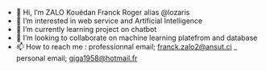 - 👋 Hi, I’m ZALO Kouédan Franck Roger  alias @lozaris
- 👀 I’m interested in web service and Artificial Intelligence
- 🌱 I’m currently learning project on chatbot 
- 💞️ I’m looking to collaborate on machine learning platefrom and database
- 📫 How to reach me : professionnal email; franck.zalo2@ansut.ci _ personal email; giga1958@hotmail.fr

<!---
lozaris/lozaris is a ✨ special ✨ repository because its `README.md` (this file) appears on your GitHub profile.
You can click the Preview link to take a look at your changes.
--->
